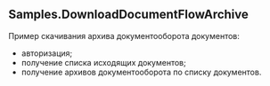 ## Samples.DownloadDocumentFlowArchive

Пример скачивания архива документооборота документов:
 
* авторизация;
* получение списка исходящих документов;
* получение архивов документооборота по списку документов.